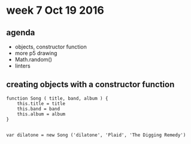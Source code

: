 # week 7 Oct 19 2016

## agenda

- objects, constructor function
- more p5 drawing
- Math.random()
- linters

## creating objects with a constructor function

    function Song ( title, band, album ) {
        this.title = title
        this.band = band
        this.album = album
    }


    var dilatone = new Song ('dilatone', 'Plaid', 'The Digging Remedy')
